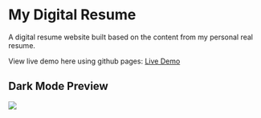 # My Digital Resume

A digital resume website built based on the content from my personal real resume.

View live demo here using github pages: [Live Demo](https://divanov11.github.io/Digital-Resume/)

## Dark Mode Preview

<img src="assets\images\dark mode preview.PNG">
